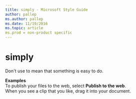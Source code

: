 ```yaml
---
title: simply - Microsoft Style Guide
author: pallep
ms.author: pallep
ms.date: 11/19/2016
ms.topic: article
ms.prod = non-product specific
---
```


# simply

Don't use to mean that something is easy to do. 

**Examples**  
To publish your files to the web, select **Publish to the web**.  
When you see a clip that you like, drag it into your document.  
